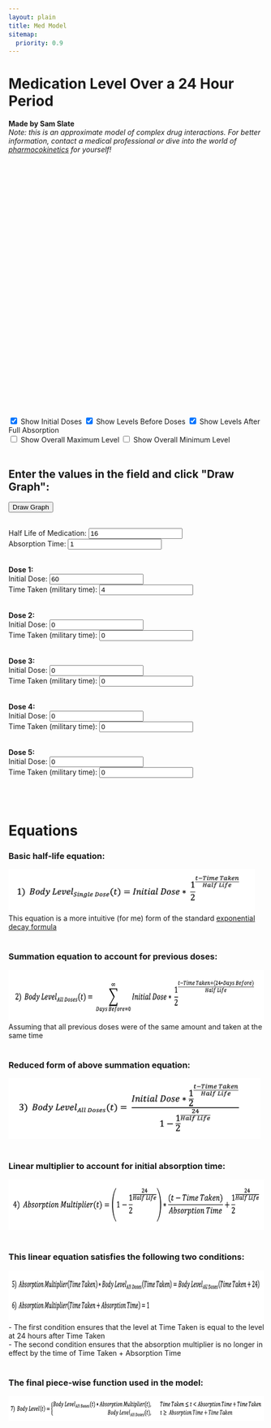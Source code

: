 ```yaml
---
layout: plain
title: Med Model
sitemap:
  priority: 0.9
---
```


<h1>Medication Level Over a 24 Hour Period</h1>
<b>Made by Sam Slate</b><br>
<i>Note: this is an approximate model of complex drug interactions. For better information, contact a medical professional or dive into the world of <a href="https://en.wikipedia.org/wiki/Pharmacokinetics">pharmocokinetics</a> for yourself!</i><br><br>
<div id="jxgbox" class="jxgbox" style="width:500px; height:500px">
</div>

<form>
  <input type="checkbox" id="show_initial_doses" checked onclick="draw_graph_click()"> Show Initial Doses
  <input type="checkbox" id="show_level_before" checked onclick="draw_graph_click()"> Show Levels Before Doses
  <input type="checkbox" id="show_level_after" checked onclick="draw_graph_click()"> Show Levels After Full Absorption<br>
  <input type="checkbox" id="show_overall_max" unchecked onclick="draw_graph_click()"> Show Overall Maximum Level
  <input type="checkbox" id="show_overall_min" unchecked onclick="draw_graph_click()"> Show Overall Minimum Level
</form>
<br>
<h2>Enter the values in the field and click "Draw Graph":</h2>

<form id="frm1" action="/action_page.php">

  <input type="button" onclick="draw_graph_click()" value="Draw Graph"><br><br>
  
  Half Life of Medication: <input id="half_life" type="number" value="16"><br>
  Absorption Time: <input id="absorption_time" type="number" value="1"><br><br>
 
  <b>Dose 1:</b> <br>
  Initial Dose: <input id="initial_dose_1" type="number" value="60"><br>
  Time Taken (military time): <input id="time_taken_1" type="number" value="4"><br><br>
  
  <b>Dose 2:</b> <br>
  Initial Dose: <input id="initial_dose_2" type="number" value="0"><br>
  Time Taken (military time): <input id="time_taken_2" type="number" value="0"><br><br>
  
  <b>Dose 3:</b> <br>
  Initial Dose: <input id="initial_dose_3" type="number" value="0"><br>
  Time Taken (military time): <input id="time_taken_3" type="number" value="0"><br><br>
  
  <b>Dose 4:</b> <br>
  Initial Dose: <input id="initial_dose_4" type="number" value="0"><br>
  Time Taken (military time): <input id="time_taken_4" type="number" value="0"><br><br>
  
  <b>Dose 5:</b> <br>
  Initial Dose: <input id="initial_dose_5" type="number" value="0"><br>
  Time Taken (military time): <input id="time_taken_5" type="number" value="0">
  
  
</form> 

<br><br>
<h1>Equations</h1>
<h3>Basic half-life equation:</h3>
<img src="assets/images/model_equations_1.png" height="85">
This equation is a more intuitive (for me) form of the standard <a href="https://en.wikipedia.org/wiki/Exponential_decay">exponential decay formula</a><br><br>
<h3>Summation equation to account for previous doses:</h3>
<img src="assets/images/model_equations_2.png" height="100">
Assuming that all previous doses were of the same amount and taken at the same time<br><br>
<h3>Reduced form of above summation equation:</h3>
<img src="assets/images/model_equations_3.png" height="120"><br><br>
<h3>Linear multiplier to account for initial absorption time:</h3>
<img src="assets/images/model_equations_4.png" height="100"><br><br>
<h3>This linear equation satisfies the following two conditions:</h3>
<img src="assets/images/model_equations_5_6.png" height="100">
- The first condition ensures that the level at Time Taken is equal to the level at 24 hours after Time Taken<br>
- The second condition ensures that the absorption multiplier is no longer in effect by the time of Time Taken + Absorption Time<br><br>
<h3>The final piece-wise function used in the model:</h3>
<img src="assets/images/model_equations_7.png" height="50">


<script type="text/javascript" src="https://cdnjs.cloudflare.com/ajax/libs/jsxgraph/0.99.7/jsxgraphcore.js
"></script>
<script type="text/css" src="https://cdnjs.cloudflare.com/ajax/libs/jsxgraph/0.99.7/jsxgraph.css"></script>
<script type="text/javascript" src="assets/js/medmodel.js"></script>

